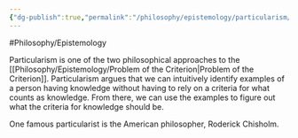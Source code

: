 ```yaml
---
{"dg-publish":true,"permalink":"/philosophy/epistemology/particularism/"}
---
```


#Philosophy/Epistemology 

Particularism is one of the two philosophical approaches to the [[Philosophy/Epistemology/Problem of the Criterion\|Problem of the Criterion]]. Particularism argues that we can intuitively identify examples of a person having knowledge without having to rely on a criteria for what counts as knowledge. From there, we can use the examples to figure out what the criteria for knowledge should be.

One famous particularist is the American philosopher, Roderick Chisholm.
